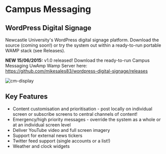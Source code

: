 # Campus Messaging
## WordPress Digital Signage

Newcastle University's WordPress digital signage platform. Download the source (coming soon!) or try the system out within a ready-to-run portable WAMP stack (see Releases).

**NEW 15/06/2015:** v1.0 released! Download the ready-to-run Campus Messaging UwAmp Wamp Server here:
https://github.com/mikesales83/wordpress-digital-signage/releases

![cm-display](https://cloud.githubusercontent.com/assets/12751726/8180494/30f3c834-1416-11e5-9192-fe1fb9c23d00.png)

## Key Features

* Content customisation and prioritisation - post locally on individual screen or subscribe screens to central channels of content!
* Emergency/high priority messages - override the system as a whole or at an individual screen level
* Deliver YouTube video and full screen imagery
* Support for external news tickers
* Twitter feed support (single accounts or a list!)
* Weather and clock widgets
